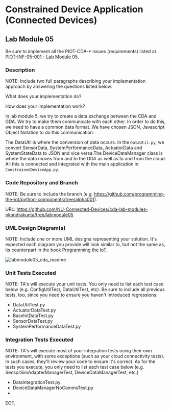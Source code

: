 # Constrained Device Application (Connected Devices)

## Lab Module 05

Be sure to implement all the PIOT-CDA-* issues (requirements) listed at [PIOT-INF-05-001 - Lab Module 05](https://github.com/orgs/programming-the-iot/projects/1#column-10488421).

### Description

NOTE: Include two full paragraphs describing your implementation approach by answering the questions listed below.

What does your implementation do? 

How does your implementation work?

In lab module 5, we try to create a data exchange between the CDA and GDA. We try to make them communicate with each other. In order to do this, we need to have a common data format. We have chosen JSON, Javascript Object Notation to do this communication.

The DataUtil is where the conversion of data occurs. In the `DataUtil.py`, we convert SensorData, SystemPerformanceData, ActuatorData and SystemStateData to JSON and vice versa.The DeviceDataManager class is where the data moves from and to the GDA as well as to and from the cloud. All this is connected and integrated with the main application in `ConstrainedDeviceApp.py`.

### Code Repository and Branch

NOTE: Be sure to include the branch (e.g. https://github.com/programming-the-iot/python-components/tree/alpha001).

URL: https://github.com/NU-Connected-Devices/cda-lab-modules-pkondrakunta/tree/labmodule05

### UML Design Diagram(s)

NOTE: Include one or more UML designs representing your solution. It's expected each
diagram you provide will look similar to, but not the same as, its counterpart in the
book [Programming the IoT](https://learning.oreilly.com/library/view/programming-the-internet/9781492081401/).

![labmodule05_cda_readme](https://github.com/NU-Connected-Devices/lab-module-docs-pkondrakunta/blob/labmodule04/labmodule05/labmodule05_cda_readme.png?raw=true)


### Unit Tests Executed

NOTE: TA's will execute your unit tests. You only need to list each test case below
(e.g. ConfigUtilTest, DataUtilTest, etc). Be sure to include all previous tests, too,
since you need to ensure you haven't introduced regressions.

- DataUtilTest.py
- ActuatorDataTest.py
- BaseIotDataTest.py
- SensorDataTest.py
- SystemPerformanceDataTest.py

### Integration Tests Executed

NOTE: TA's will execute most of your integration tests using their own environment, with
some exceptions (such as your cloud connectivity tests). In such cases, they'll review
your code to ensure it's correct. As for the tests you execute, you only need to list each
test case below (e.g. SensorSimAdapterManagerTest, DeviceDataManagerTest, etc.)

- DataIntegrationTest.py
- DeviceDataManagerNoCommsTest.py
- 

EOF.
